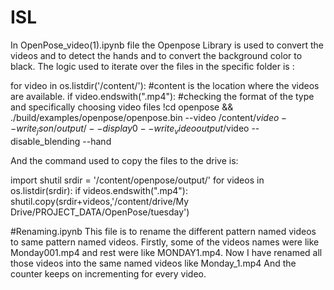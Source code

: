 # ISL
In OpenPose_video(1).ipynb file the Openpose Library is used to convert the videos and to detect the hands and to convert the background color to black. 
The logic used to iterate over the files in the specific folder is :

for video in os.listdir('/content/'): #content is the location where the videos are available.
  if video.endswith(".mp4"):  #checking the format of the type and specifically choosing video files
    !cd openpose && ./build/examples/openpose/openpose.bin --video /content/$video --write_json /output/ --display 0 --write_video output/$video --disable_blending  --hand
 
 And the command used to copy the files to the drive is:
 
 import shutil
srdir = '/content/openpose/output/'
for videos in os.listdir(srdir):
  if videos.endswith(".mp4"):
    shutil.copy(srdir+videos,'/content/drive/My Drive/PROJECT_DATA/OpenPose/tuesday')

#Renaming.ipynb
This file is to rename the different pattern named videos to same pattern named videos. Firstly, some of the videos names were like Monday001.mp4 and rest were like MONDAY1.mp4. Now I have renamed all those videos into the same named videos like Monday_1.mp4 And the counter keeps on incrementing for every video.
